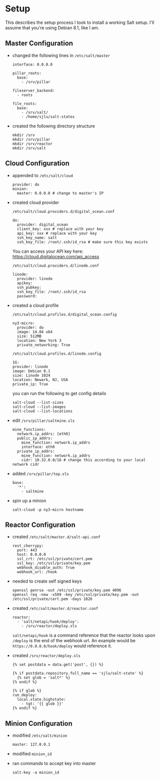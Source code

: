 # Setup

This describes the setup process I took to install a working Salt setup. I'll assume that
you're using Debian 8.1, like I am.

## Master Configuration

* changed the following lines in `/etc/salt/master`

  ```
  interface: 0.0.0.0

  pillar_roots:
    base:
      - /srv/pillar

  fileserver_backend:
    - roots

  file_roots:
    base:
      - /srv/salt/
      - /home/sjlu/salt-states
  ```

* created the following directory structure

  ```
  mkdir /srv
  mkdir /srv/pillar
  mkdir /srv/reactor
  mkdir /srv/salt
  ```

## Cloud Configuration

* appended to `/etc/salt/cloud`

  ```
  provider: do
  minion:
    master: 0.0.0.0 # change to master's IP
  ```

* created cloud provider

  `/etc/salt/cloud.providers.d/digital_ocean.conf`

  ```
  do:
    provider: digital_ocean
    client_key: xxx # replace with your key
    api_key: xxx # replace with your key
    ssh_key_name: salt
    ssh_key_file: /root/.ssh/id_rsa # make sure this key exists
  ```

  You can access your API key here: https://cloud.digitalocean.com/api_access

  `/etc/salt/cloud.providers.d/linode.conf`

  ```
  linode:
    provider: linode
    apikey:
    ssh_pubkey:
    ssh_key_file: /root/.ssh/id_rsa
    password:
  ```

* created a cloud profile

  `/etc/salt/cloud.profiles.d/digital_ocean.config`

  ```
  ny3-micro:
    provider: do
    image: 14.04 x64
    size: 512MB
    location: New York 3
    private_networking: True
  ```

  `/etc/salt/cloud.profiles.d/linode.config`

  ```
  1G:
  provider: linode
  image: Debian 8.1
  size: Linode 1024
  location: Newark, NJ, USA
  private_ip: True
  ```

  you can run the following to get config details

  ```
  salt-cloud --list-sizes
  salt-cloud --list-images
  salt-cloud --list-locations
  ```

* edit `/srv/pillar/saltmine.sls`

  ```
  mine_functions:
    network.ip_addrs: [eth0]
    public_ip_addrs:
      mine_function: network.ip_addrs
      interface: eth0
    private_ip_addrs:
      mine_function: network.ip_addrs
      cidr: 10.32.0.0/16 # change this according to your local network cidr
  ```

* added `/srv/pillar/top.sls`

  ```
  base:
    '*':
      - saltmine
  ```

* spin up a minion

  ```
  salt-cloud -p ny3-micro hostname
  ```

## Reactor Configuration

* created `/etc/salt/master.d/salt-api.conf`

  ```
  rest_cherrypy:
    port: 443
    host: 0.0.0.0
    ssl_crt: /etc/ssl/private/cert.pem
    ssl_key: /etc/ssl/private/key.pem
    webhook_disable_auth: True
    webhook_url: /hook
  ```

* needed to create self signed keys

  ```
  openssl genrsa -out /etc/ssl/private/key.pem 4096
  openssl req -new -x509 -key /etc/ssl/private/key.pem -out /etc/ssl/private/cert.pem -days 1826
  ```

* created `/etc/salt/master.d/reactor.conf`

  ```
  reactor:
    - 'salt/netapi/hook/deploy':
      - /srv/reactor/deploy.sls
  ```

  `salt/netapi/hook` is a command reference that the reactor looks upon `/deploy` is the end
  of the webhook url. An example would be `https://0.0.0.0/hook/deploy` would reference it.

* created `/srv/reactor/deploy.sls`

  ```
  {% set postdata = data.get('post', {}) %}

  {% if postdata.repository.full_name == 'sjlu/salt-state' %}
    {% set glob = 'salt*' %}
  {% endif %}

  {% if glob %}
  run_deploy:
    local.state.highstate:
      - tgt: '{{ glob }}'
  {% endif %}
  ```

## Minion Configuration

* modified `/etc/salt/minion`

  ```
  master: 127.0.0.1
  ```

* modified `minion_id`

* ran commands to accept key into master

  ```
  salt-key -a minion_id
  ```
